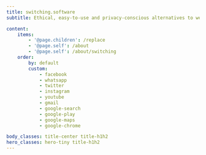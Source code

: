 ```yaml
---
title: switching.software
subtitle: Ethical, easy-to-use and privacy-conscious alternatives to well-known software

content:
    items: 
        - '@page.children': /replace
        - '@page.self': /about
        - '@page.self': /about/switching
    order:
        by: default
        custom:
            - facebook
            - whatsapp
            - twitter
            - instagram
            - youtube
            - gmail
            - google-search
            - google-play
            - google-maps
            - google-chrome

body_classes: title-center title-h1h2
hero_classes: hero-tiny title-h1h2
---
```

